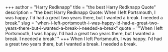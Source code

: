 +++
author = "Harry Redknapp"
title = "the best Harry Redknapp Quote"
description = "the best Harry Redknapp Quote: When I left Portsmouth, I was happy. I'd had a great two years there, but I wanted a break. I needed a break."
slug = "when-i-left-portsmouth-i-was-happy-id-had-a-great-two-years-there-but-i-wanted-a-break-i-needed-a-break"
quote = '''When I left Portsmouth, I was happy. I'd had a great two years there, but I wanted a break. I needed a break.'''
+++
When I left Portsmouth, I was happy. I'd had a great two years there, but I wanted a break. I needed a break.
